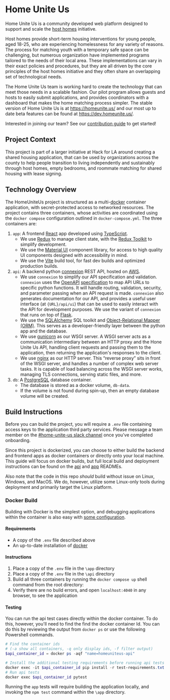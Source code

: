 # Home Unite Us

Home Unite Us is a community developed web platform designed to support and scale the [host homes](https://www.pointsourceyouth.org/interventions/host-homes) initiative.

Host homes provide short-term housing interventions for young people, aged 18-25, who are experiencing homelessness for any variety of reasons. The process for matching youth with a temporary safe space can be challenging, but numerous organization have implemented programs tailored to the needs of their local area. These implementations can vary in their exact policies and procedures, but they are all driven by the core principles of the host homes initiative and they often share an overlapping set of technological needs.

The Home Unite Us team is working hard to create the technology that can meet those needs in a scalable fashion. Our pilot program allows guests and hosts to easily submit applications, and provides coordinators with a dashboard that makes the home matching process simpler. The stable version of Home Unite Us is at <https://homeunite.us/> and our most up to date beta features can be found at <https://dev.homeunite.us/>.

Interested in joining our team? See our [contribution guide](CONTRIBUTING.md) to get started!

## Project Context

This project is part of a larger initiative at Hack for LA around creating a shared housing application, that can be used by organizations across the county to help people transition to living independently and sustainably through host homes, empty bedrooms, and roommate matching for shared housing with lease signing.

## Technology Overview

The HomeUniteUs project is structured as a multi-[docker](https://docs.docker.com/) container application, with secret-protected access to networked resources. The project contains three containers, whose activities are coordinated using the `docker compose` configuration outlined in `docker-compose.yml`. The three containers are:

1. `app`: A frontend [React](https://reactjs.org/docs/getting-started.html) app developed using [TypeScript](https://www.typescriptlang.org/).
   * We use [Redux](https://redux.js.org/) to manage client state, with the [Redux Toolkit](https://redux-toolkit.js.org/) to simplify development.
   * We use the [Material UI](https://material-ui.com/) component library, for access to high quality UI components designed with accessibility in mind.
   * We use the [Vite](https://vitejs.dev/) build tool, for fast dev builds and optimized production builds.
2. `api`: A backend python [connexion](https://connexion.readthedocs.io/en/latest/) REST API, hosted on [AWS](https://docs.aws.amazon.com/).
   * We use `connexion` to simplify our API specification and validation. `connexion` uses the [OpenAPI](https://www.openapis.org/) [specification](https://spec.openapis.org/oas/v3.0.1.html) to map API URLs to specific python functions. It will handle routing, validation, security, and parameter passing when an API request is made. `connexion` also generates documentation for our API, and provides a useful user interface (at `{URL}/api/ui`) that can be used to easily interact with the API for development purposes. We use the variant of `connexion` that runs on top of [Flask](https://flask.palletsprojects.com/en/1.1.x/).
   * We use the [SQLAlchemy](https://www.sqlalchemy.org/) SQL toolkit and [Object-Relational Mapper (ORM)](https://en.wikipedia.org/wiki/Object%E2%80%93relational_mapping). This serves as a developer-friendly layer between the python app and the database.
   * We use [gunicorn](https://gunicorn.org/) as our WSGI server. A WSGI server acts as a communication intermediary between an HTTP proxy and the Hone Unite Us API, handling client requests and passing them to the application, then returning the application's responses to the client.
   * We use [nginx](https://nginx.org/en/docs/) as our HTTP server. This “reverse proxy” sits in front of the WSGI server, and handles a number of complex web server tasks. It is capable of load balancing across the WSGI server works, managing TLS connections, serving static files, and more.
3. `db`: A [PostgreSQL](https://www.postgresql.org/) database container.
   * The database is stored as a docker volume, `db-data`.
   * If the volume is not found during spin-up, then an empty database volume will be created.

## Build Instructions

Before you can build the project, you will require a `.env` file containing access keys to the application third party services. Please message a team member on the [#home-unite-us slack channel](https://hackforla.slack.com/archives/CRWUG7X0C) once you've completed onboarding.

Since this project is dockerized, you can choose to either build the backend and frontend apps as docker containers or directly onto your local machine. This guide will focus on docker builds, but full local build and deployment instructions can be found on the [api](./api/README.md) and [app](./app/README.md) READMEs.

Also note that the code in this repo *should* build without issue on Linux, Windows, and MacOS. We do, however, utilize some Linux-only tools during deployment and primarily target the Linux platform.

### Docker Build

Building with Docker is the simplest option, and debugging applications within the container is also easy with [some configuration](https://code.visualstudio.com/docs/containers/debug-common).

#### Requirements

* A copy of the `.env` file described above
* An up-to-date installation of [docker](https://docs.docker.com/get-docker/)

#### Instructions

1. Place a copy of the `.env` file in the `\app` directory
2. Place a copy of the `.env` file in the `\api` directory
3. Build all three containers by running the `docker compose up` shell command from the root directory:
4. Verify there are no build errors, and open `localhost:4040` in any browser, to see the application

#### Testing

You can run the api test cases directly within the docker container. To do this, however, you'll need to find the find the docker container Id. You can do this by reviewing the output from `docker ps` or use the following Powershell commands.

```Powershell
# Find the container ids 
# (-a show all containers, -q only display ids, -f filter output)
$api_container_id = docker ps -aqf "name=homeuniteus-api"

# Install the additional testing requirements before running api tests
docker exec -it $api_container_id pip install -r test-requirements.txt
# Run api tests
docker exec $api_container_id pytest
```

Running the `app` tests will require building the application locally, and invoking the `npm test` command within the `\app` directory.
